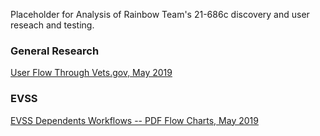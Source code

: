 Placeholder for Analysis of Rainbow Team's 21-686c discovery and user reseach and testing.

### General Research
[User Flow Through Vets.gov, May 2019](https://github.com/department-of-veterans-affairs/vets.gov-team/blob/master/Products/Disability/Declare%20Dependent%20686/Discovery/Meetings/Research/Current%20user%20flow%20through%20Vets.gov.md)

### EVSS
[EVSS Dependents Workflows -- PDF Flow Charts, May 2019](https://github.com/department-of-veterans-affairs/vets.gov-team/blob/master/Products/Disability/Declare%20Dependent%20686/Discovery/686-674%20Business%20Work%20Flows/674_686%20To%20Be%20Process%20Flow%20Overall%20v2.pdf)

